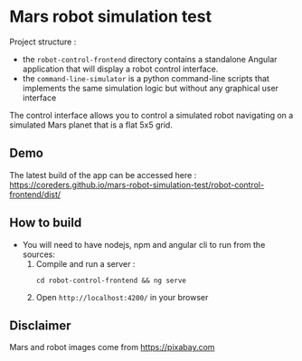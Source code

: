 # Mars robot simulation test

Project structure : 
* the `robot-control-frontend` directory contains a standalone Angular application that will display a robot control interface.   
* the `command-line-simulator` is a python command-line scripts that implements the same simulation logic but without any graphical user interface

The control interface allows you to control a simulated robot navigating on a simulated Mars planet that is a flat 5x5 grid.

## Demo
The latest build of the app can be accessed here : 
https://coreders.github.io/mars-robot-simulation-test/robot-control-frontend/dist/

## How to build 
* You will need to have nodejs, npm and angular cli to run from the sources: 
    1. Compile and run a server :
        ```
        cd robot-control-frontend && ng serve 
        ``` 
    2. Open `http://localhost:4200/` in your browser
    
    
## Disclaimer
Mars and robot images come from https://pixabay.com 